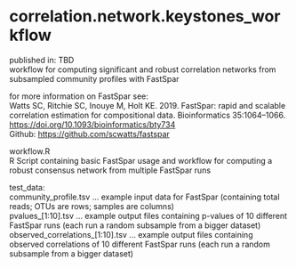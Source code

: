 # correlation.network.keystones_workflow

published in: TBD  
workflow for computing significant and robust correlation networks from subsampled community profiles with FastSpar 
  
for more information on FastSpar see:  
Watts SC, Ritchie SC, Inouye M, Holt KE. 2019. FastSpar: rapid and scalable correlation estimation for compositional data. Bioinformatics 35:1064–1066.
https://doi.org/10.1093/bioinformatics/bty734  
Github: https://github.com/scwatts/fastspar  
  
workflow.R  
R Script containing basic FastSpar usage and workflow for computing a robust consensus network from multiple FastSpar runs  
  
test_data:  
community_profile.tsv ... example input data for FastSpar (containing total reads; OTUs are rows; samples are columns)  
pvalues_[1:10].tsv ... example output files containing p-values of 10 different FastSpar runs (each run a random subsample from a bigger dataset)  
observed_correlations_[1:10].tsv ... example output files containing observed correlations of 10 different FastSpar runs (each run a random subsample from a bigger dataset)
